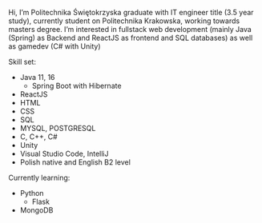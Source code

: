 Hi, I’m Politechnika Świętokrzyska graduate with IT engineer title (3.5 year study), currently student on Politechnika Krakowska, working towards masters degree.
I’m interested in fullstack web development (mainly Java (Spring) as Backend and ReactJS as frontend and SQL databases) as well as gamedev (C# with Unity)

Skill set:
  - Java 11, 16
    * Spring Boot with Hibernate
  - ReactJS
  - HTML
  - CSS
  - SQL
  - MYSQL, POSTGRESQL
  - C, C++, C#
  - Unity
  - Visual Studio Code, IntelliJ
  - Polish native and English B2 level

Currently learning:
- Python 
  * Flask
- MongoDB

<!---
camillo29/camillo29 is a ✨ special ✨ repository because its `README.md` (this file) appears on your GitHub profile.
You can click the Preview link to take a look at your changes.
--->
